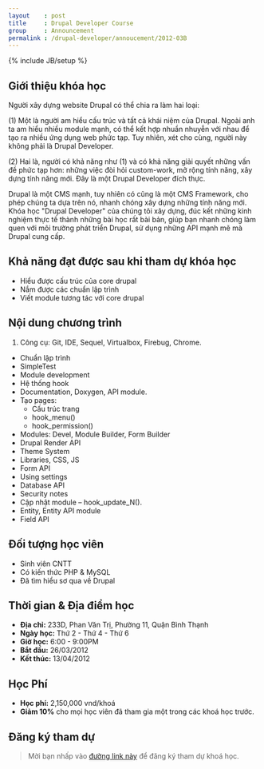 ```yaml
---
layout    : post
title     : Drupal Developer Course
group     : Announcement
permalink : /drupal-developer/annoucement/2012-03B
---
```

{% include JB/setup %}

## Giới thiệu khóa học

Người xây dựng website Drupal có thể chia ra làm hai loại:

(1) Một là người am hiểu cấu trúc và tất cả khái niệm của Drupal. Ngoài anh ta am hiểu nhiều module
    mạnh, có thể kết hợp nhuần nhuyễn với nhau để tạo ra nhiều ứng dụng web phức tạp. Tuy nhiên, xét
    cho cùng, người này không phải là Drupal Developer.

(2) Hai là, người có khả năng như (1) và có khả năng giải quyết những vấn đề phức tạp hơn: những việc
    đòi hỏi custom-work, mở rộng tính năng,  xây dựng tính năng mới. Đây là một Drupal Developer
    đích thực.
    
Drupal là một CMS mạnh, tuy nhiên có cũng là một CMS Framework, cho phép chúng ta dựa trên nó, nhanh
chóng xây dựng những tính năng mới. Khóa học "Drupal Developer" của chúng tôi xây dựng, đúc kết những
kinh nghiệm thực tế thành những bài học rất bài bản, giúp bạn nhanh chóng làm quen với môi trường 
phát triển Drupal, sử dụng những API mạnh mẽ mà Drupal cung cấp.

## Khả năng đạt được sau khi tham dự khóa học

* Hiểu được cấu trúc của core drupal
* Nắm được các chuẩn lập trình
* Viết module tương tác với core drupal

## Nội dung chương trình

1. Công cụ: Git, IDE, Sequel, Virtualbox, Firebug, Chrome.
* Chuẩn lập trình
* SimpleTest
* Module development
* Hệ thống hook
* Documentation, Doxygen, API module.
* Tạo pages:
  * Cấu trúc trang
  * hook_menu()
  * hook_permission()
* Modules: Devel, Module Builder, Form Builder
* Drupal Render API
* Theme System
* Libraries, CSS, JS
* Form API
* Using settings
* Database API
* Security notes
* Cập nhật module – hook_update_N().
* Entity, Entity API module
* Field API

## Đối tượng học viên

* Sinh viên CNTT
* Có kiến thức PHP & MySQL
* Đã tìm hiểu sơ qua về Drupal

## Thời gian & Địa điểm học

- __Địa chỉ:__  233D, Phan Văn Trị, Phường 11, Quận Bình Thạnh
- __Ngày học:__ Thứ 2 - Thứ 4 - Thứ 6
- __Giờ học:__  6:00 - 9:00PM
- __Bắt đầu:__  26/03/2012
- __Kết thúc:__ 13/04/2012 

## Học Phí

- __Học phí:__ 2,150,000 vnd/khoá
- __Giảm 10%__ cho mọi học viên đã tham gia một trong các khoá học trước.

## Đăng ký tham dự

> Mời bạn nhấp vào [đường link này](https://docs.google.com/a/kh2soft.com/spreadsheet/viewform?formkey=dG5rY3ZjM1p6VDBlelQtLS01Nk9vYWc6MQ#gid=0) để đăng ký tham dự khoá học.
